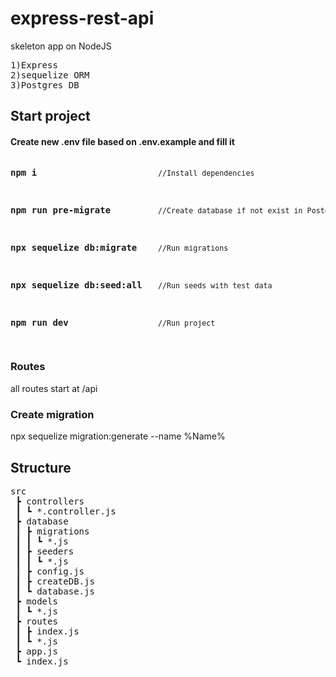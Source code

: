 # express-rest-api

skeleton app on NodeJS
<pre>
1)Express
2)sequelize ORM
3)Postgres DB
</pre>

## Start project
#### Create new .env file based on .env.example and fill it

<pre>
<p><strong>npm i</strong>                       <small>//Install dependencies</small></p>
<p><strong>npm run pre-migrate</strong>         <small>//Create database if not exist in Postgres</small></p>
<p><strong>npx sequelize db:migrate</strong>    <small>//Run migrations</small></p>
<p><strong>npx sequelize db:seed:all</strong>   <small>//Run seeds with test data</small></p>
<p><strong>npm run dev</strong>                 <small>//Run project</small></p>
</pre>

### Routes
all routes start at /api

### Create migration
npx sequelize migration:generate --name %Name%


## Structure 
<pre>
src
 ┣ controllers
 ┃ ┗ *.controller.js
 ┣ database
 ┃ ┣ migrations
 ┃ ┃ ┗ *.js
 ┃ ┣ seeders
 ┃ ┃ ┗ *.js
 ┃ ┣ config.js
 ┃ ┣ createDB.js
 ┃ ┗ database.js
 ┣ models
 ┃ ┗ *.js
 ┣ routes
 ┃ ┣ index.js
 ┃ ┗ *.js
 ┣ app.js
 ┗ index.js
</pre>